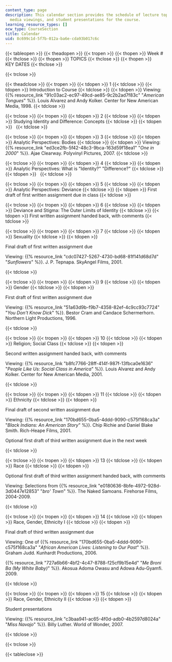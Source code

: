 ```yaml
---
content_type: page
description: This calendar section provides the schedule of lecture topics, assignments,
  media viewings, and student presentations for the course.
learning_resource_types: []
ocw_type: CourseSection
title: Calendar
uid: 8c699c1d-5f7b-012a-ba6e-cda93b017c6c
---
```


{{< tableopen >}}
{{< theadopen >}}
{{< tropen >}}
{{< thopen >}}
Week #
{{< thclose >}}
{{< thopen >}}
TOPICS
{{< thclose >}}
{{< thopen >}}
KEY DATES
{{< thclose >}}

{{< trclose >}}

{{< theadclose >}}
{{< tropen >}}
{{< tdopen >}}
1
{{< tdclose >}}
{{< tdopen >}}
Introduction to Course
{{< tdclose >}}
{{< tdopen >}}
Viewing: {{% resource_link "91c03ac2-ec97-49cd-ae85-9c2b2ad7f83c" "_American Tongues_" %}}. Louis Alvarez and Andy Kolker. Center for New American Media, 1998.
{{< tdclose >}}

{{< trclose >}}
{{< tropen >}}
{{< tdopen >}}
2
{{< tdclose >}}
{{< tdopen >}}
Studying Identity and Difference: Concepts
{{< tdclose >}}
{{< tdopen >}}
 
{{< tdclose >}}

{{< trclose >}}
{{< tropen >}}
{{< tdopen >}}
3
{{< tdclose >}}
{{< tdopen >}}
Analytic Perspectives: Bodies
{{< tdclose >}}
{{< tdopen >}}
Viewing: {{% resource_link "ed3ce2fb-5f42-48c3-9bca-163d59f18ea1" "_One in 2000_" %}}. Ajae Clearway. Polyvinyl Pictures, 2007.
{{< tdclose >}}

{{< trclose >}}
{{< tropen >}}
{{< tdopen >}}
4
{{< tdclose >}}
{{< tdopen >}}
Analytic Perspectives: What is "Identity?" "Difference?"
{{< tdclose >}}
{{< tdopen >}}
 
{{< tdclose >}}

{{< trclose >}}
{{< tropen >}}
{{< tdopen >}}
5
{{< tdclose >}}
{{< tdopen >}}
Analytic Perspectives: Deviance
{{< tdclose >}}
{{< tdopen >}}
First draft of first written assignment due in class
{{< tdclose >}}

{{< trclose >}}
{{< tropen >}}
{{< tdopen >}}
6
{{< tdclose >}}
{{< tdopen >}}
Deviance and Stigma: The Outer Limits of Identity
{{< tdclose >}}
{{< tdopen >}}
First written assignment handed back, with comments
{{< tdclose >}}

{{< trclose >}}
{{< tropen >}}
{{< tdopen >}}
7
{{< tdclose >}}
{{< tdopen >}}
Sexuality
{{< tdclose >}}
{{< tdopen >}}


Final draft of first written assignment due

Viewing: {{% resource_link "cdc07427-5267-4730-bd68-81f141d68d7d" "_Sunflowers_" %}}. J. P. Tepnapa. SkyAngel Films, 2001.


{{< tdclose >}}

{{< trclose >}}
{{< tropen >}}
{{< tdopen >}}
9
{{< tdclose >}}
{{< tdopen >}}
Gender
{{< tdclose >}}
{{< tdopen >}}


First draft of first written assignment due

Viewing: {{% resource_link "51a63d9b-f9b7-4358-82ef-4c9cc93c7724" "_You Don't Know Dick_" %}}. Bestor Cram and Candace Schermerhorn. Northern Light Productions, 1996.


{{< tdclose >}}

{{< trclose >}}
{{< tropen >}}
{{< tdopen >}}
10
{{< tdclose >}}
{{< tdopen >}}
Religion; Social Class
{{< tdclose >}}
{{< tdopen >}}


Second written assignment handed back, with comments

Viewing: {{% resource_link "b8fc7766-28ff-414f-987f-13fbca0e1636" "_People Like Us: Social Class in America_" %}}. Louis Alvarez and Andy Kolker. Center for New American Media, 2001.


{{< tdclose >}}

{{< trclose >}}
{{< tropen >}}
{{< tdopen >}}
11
{{< tdclose >}}
{{< tdopen >}}
Ethnicity
{{< tdclose >}}
{{< tdopen >}}


Final draft of second written assignment due

Viewing: {{% resource_link "170bd655-0ba5-4ddd-9090-c575f168ca3a" "_Black Indians: An American Story_" %}}. Chip Richie and Daniel Blake Smith. Rich-Heape Films, 2001.

Optional first draft of third written assignment due in the next week


{{< tdclose >}}

{{< trclose >}}
{{< tropen >}}
{{< tdopen >}}
13
{{< tdclose >}}
{{< tdopen >}}
Race
{{< tdclose >}}
{{< tdopen >}}


Optional first draft of third written assignment handed back, with comments

Viewing: Selections from {{% resource_link "e0180636-8bfe-4972-928d-3d0447e12853" "_bro' Town_" %}}. The Naked Samoans. Firehorse Films, 2004-2009.


{{< tdclose >}}

{{< trclose >}}
{{< tropen >}}
{{< tdopen >}}
14
{{< tdclose >}}
{{< tdopen >}}
Race, Gender, Ethnicity I
{{< tdclose >}}
{{< tdopen >}}


Final draft of third written assignment due

Viewing: One of {{% resource_link "170bd655-0ba5-4ddd-9090-c575f168ca3a" "_African American Lives: Listening to Our Past_" %}}. Graham Judd. Kunhardt Productions, 2006.

{{% resource_link "727a6b66-4bf2-4c47-8788-f25cf9b15e4d" "_Me Broni Ba (My White Baby)_" %}}. Akosua Adoma Owasu and Adowa Adu-Gyamfi. 2009.


{{< tdclose >}}

{{< trclose >}}
{{< tropen >}}
{{< tdopen >}}
15
{{< tdclose >}}
{{< tdopen >}}
Race, Gender, Ethnicity II
{{< tdclose >}}
{{< tdopen >}}


Student presentations

Viewing: {{% resource_link "c3baa941-ac65-4f0d-adb0-4b2597d8024a" "_Miss Navajo_" %}}. Billy Luther. World of Wonder, 2007.


{{< tdclose >}}

{{< trclose >}}

{{< tableclose >}}
